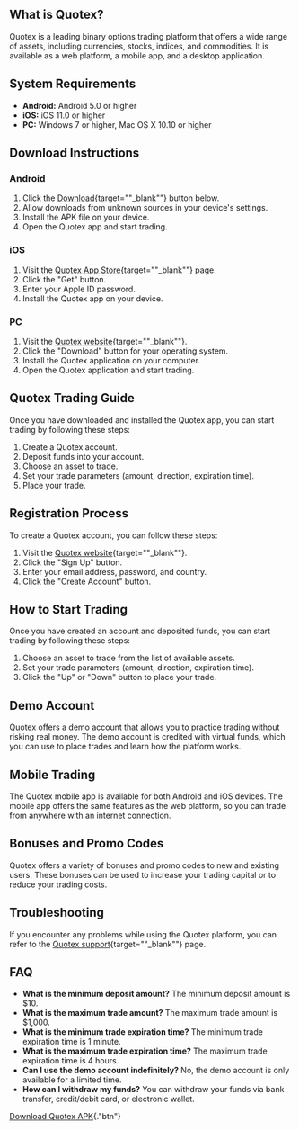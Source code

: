 ## What is Quotex?

Quotex is a leading binary options trading platform that offers a wide
range of assets, including currencies, stocks, indices, and commodities.
It is available as a web platform, a mobile app, and a desktop
application.

## System Requirements

-   **Android:** Android 5.0 or higher
-   **iOS:** iOS 11.0 or higher
-   **PC:** Windows 7 or higher, Mac OS X 10.10 or higher

## Download Instructions

### Android

1.  Click the
    [Download](\%22https://traff.sbs/quotexonelink\%22){target=""_blank""}
    button below.
2.  Allow downloads from unknown sources in your device\'s settings.
3.  Install the APK file on your device.
4.  Open the Quotex app and start trading.

### iOS

1.  Visit the [Quotex App
    Store](\%22https://apps.apple.com/us/app/quotex-trading-platform/id1566415009\%22){target=""_blank""}
    page.
2.  Click the "Get" button.
3.  Enter your Apple ID password.
4.  Install the Quotex app on your device.

### PC

1.  Visit the [Quotex
    website](\%22https://quotex.io/download\%22){target=""_blank""}.
2.  Click the "Download" button for your operating system.
3.  Install the Quotex application on your computer.
4.  Open the Quotex application and start trading.

## Quotex Trading Guide

Once you have downloaded and installed the Quotex app, you can start
trading by following these steps:

1.  Create a Quotex account.
2.  Deposit funds into your account.
3.  Choose an asset to trade.
4.  Set your trade parameters (amount, direction, expiration time).
5.  Place your trade.

## Registration Process

To create a Quotex account, you can follow these steps:

1.  Visit the [Quotex
    website](\%22https://quotex.io/\%22){target=""_blank""}.
2.  Click the "Sign Up" button.
3.  Enter your email address, password, and country.
4.  Click the "Create Account" button.

## How to Start Trading

Once you have created an account and deposited funds, you can start
trading by following these steps:

1.  Choose an asset to trade from the list of available assets.
2.  Set your trade parameters (amount, direction, expiration time).
3.  Click the "Up" or "Down" button to place your trade.

## Demo Account

Quotex offers a demo account that allows you to practice trading without
risking real money. The demo account is credited with virtual funds,
which you can use to place trades and learn how the platform works.

## Mobile Trading

The Quotex mobile app is available for both Android and iOS devices. The
mobile app offers the same features as the web platform, so you can
trade from anywhere with an internet connection.

## Bonuses and Promo Codes

Quotex offers a variety of bonuses and promo codes to new and existing
users. These bonuses can be used to increase your trading capital or to
reduce your trading costs.

## Troubleshooting

If you encounter any problems while using the Quotex platform, you can
refer to the [Quotex
support](\%22https://support.quotex.io/\%22){target=""_blank""}
page.

## FAQ

-   **What is the minimum deposit amount?** The minimum deposit amount
    is \$10.
-   **What is the maximum trade amount?** The maximum trade amount is
    \$1,000.
-   **What is the minimum trade expiration time?** The minimum trade
    expiration time is 1 minute.
-   **What is the maximum trade expiration time?** The maximum trade
    expiration time is 4 hours.
-   **Can I use the demo account indefinitely?** No, the demo account is
    only available for a limited time.
-   **How can I withdraw my funds?** You can withdraw your funds via
    bank transfer, credit/debit card, or electronic wallet.

[Download Quotex
APK](\%22https://traff.sbs/quotexonelink\%22){."btn"}

